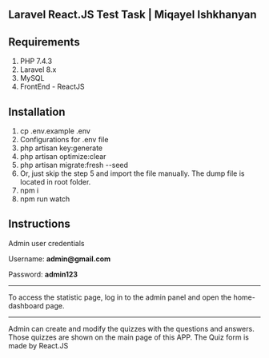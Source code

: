 Laravel React.JS Test Task | Miqayel Ishkhanyan
-------------

Requirements
---
1. PHP 7.4.3
2. Laravel 8.x
3. MySQL
4. FrontEnd - ReactJS

Installation
---
1. cp .env.example .env
2. Configurations for .env file
3. php artisan key:generate
4. php artisan optimize:clear
5. php artisan migrate:fresh --seed
6. Or, just skip the step 5 and import the file manually. The dump file is located in root folder.
7. npm i
8. npm run watch

Instructions
---
<p>Admin user credentials</p>
<p>Username: <strong>admin@gmail.com</strong></p>
<p>Password: <strong>admin123</strong></p>

<hr />

<div>
To access the statistic page, log in to the admin panel and open the home-dashboard page.</div>

<hr />

<div>
Admin can create and modify the quizzes with the questions and answers. Those quizzes are shown on the main page of this APP.
The Quiz form is made by React.JS
</div>
